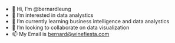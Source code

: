 - 👋 Hi, I’m @bernardleung
- 👀 I’m interested in data analystics 
- 🌱 I’m currently learning business intelligence and data analystics
- 💞️ I’m looking to collaborate on data visualization
- 📫 My Email is bernard@winefiesta.com

<!---
bernardleung/bernardleung is a ✨ special ✨ repository because its `README.md` (this file) appears on your GitHub profile.
You can click the Preview link to take a look at your changes.
--->
